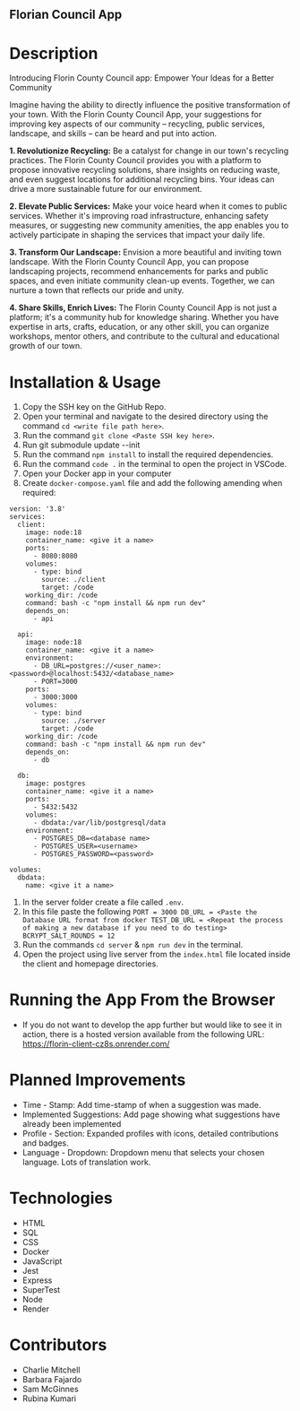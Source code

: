 ## Florian Council App

# Description

Introducing Florin County Council app: Empower Your Ideas for a Better Community

Imagine having the ability to directly influence the positive transformation of your town. With the Florin County Council App, your suggestions for improving key aspects of our community – recycling, public services, landscape, and skills – can be heard and put into action.

**1. Revolutionize Recycling:**
Be a catalyst for change in our town's recycling practices. The Florin County Council provides you with a platform to propose innovative recycling solutions, share insights on reducing waste, and even suggest locations for additional recycling bins. Your ideas can drive a more sustainable future for our environment.

**2. Elevate Public Services:**
Make your voice heard when it comes to public services. Whether it's improving road infrastructure, enhancing safety measures, or suggesting new community amenities, the app enables you to actively participate in shaping the services that impact your daily life.

**3. Transform Our Landscape:**
Envision a more beautiful and inviting town landscape. With the Florin County Council App, you can propose landscaping projects, recommend enhancements for parks and public spaces, and even initiate community clean-up events. Together, we can nurture a town that reflects our pride and unity.

**4. Share Skills, Enrich Lives:**
The Florin County Council App is not just a platform; it's a community hub for knowledge sharing. Whether you have expertise in arts, crafts, education, or any other skill, you can organize workshops, mentor others, and contribute to the cultural and educational growth of our town.

# Installation & Usage

1. Copy the SSH key on the GitHub Repo.
2. Open your terminal and navigate to the desired directory using the command `cd <write file path here>`.
3. Run the command `git clone <Paste SSH key here>`.
4. Run git submodule update --init 
6. Run the command `npm install` to install the required dependencies.
7. Run the command `code .` in the terminal to open the project in VSCode.
8. Open your Docker app in your computer
9. Create  `docker-compose.yaml` file and add the following amending when required: 

```
version: '3.8'
services:
  client:
    image: node:18
    container_name: <give it a name>
    ports:
      - 8080:8080
    volumes:
      - type: bind
        source: ./client
        target: /code
    working_dir: /code
    command: bash -c "npm install && npm run dev"
    depends_on:
      - api

  api:
    image: node:18
    container_name: <give it a name>
    environment:
      - DB_URL=postgres://<user_name>:<password>@localhost:5432/<database_name>
      - PORT=3000
    ports:
      - 3000:3000
    volumes:
      - type: bind
        source: ./server
        target: /code
    working_dir: /code
    command: bash -c "npm install && npm run dev"
    depends_on:
      - db

  db:
    image: postgres
    container_name: <give it a name>
    ports:
      - 5432:5432
    volumes:
      - dbdata:/var/lib/postgresql/data
    environment:
      - POSTGRES_DB=<database name>
      - POSTGRES_USER=<username>
      - POSTGRES_PASSWORD=<password>

volumes:
  dbdata:
    name: <give it a name>
```

1. In the server folder create a file called `.env`.
2. In this file paste the following
`PORT = 3000 DB_URL = <Paste the Database URL format from docker TEST_DB_URL = <Repeat the process of making a new database if you need to do testing> BCRYPT_SALT_ROUNDS = 12`
3. Run the commands `cd server` & `npm run dev` in the terminal.
4. Open the project using live server from the `index.html` file located inside the client and homepage directories.

# Running the App From the Browser

- If you do not want to develop the app further but would like to see it in action, there is a hosted version available from the following URL: https://florin-client-cz8s.onrender.com/

# Planned Improvements

- Time - Stamp: Add time-stamp of when a suggestion was made.
- Implemented Suggestions: Add page showing what suggestions have already been implemented
- Profile - Section: Expanded profiles with icons, detailed contributions and badges.
- Language - Dropdown: Dropdown menu that selects your chosen language. Lots of translation work.

# **Technologies**

- HTML
- SQL
- CSS
- Docker
- JavaScript
- Jest
- Express
- SuperTest
- Node
- Render

# Contributors

- Charlie Mitchell
- Barbara Fajardo
- Sam McGinnes
- Rubina Kumari
